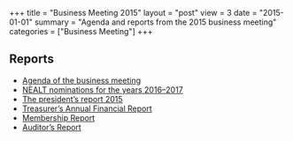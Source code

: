 +++
title = "Business Meeting 2015"
layout = "post"
view = 3
date = "2015-01-01"
summary = "Agenda and reports from the 2015 business meeting"
categories = ["Business Meeting"]
+++

## Reports

- [Agenda of the business meeting](agenda.md)
- [NEALT nominations for the years 2016–2017](nominations.md)
- [The president’s report 2015](presidents-report.md)
- [Treasurer’s Annual Financial Report](NEALT_bokslut_2014.pdf)
- [Membership Report](NEALT_medlemsrapport_2015.pdf)
- [Auditor’s Report](Auditor_Report_2014.pdf)
